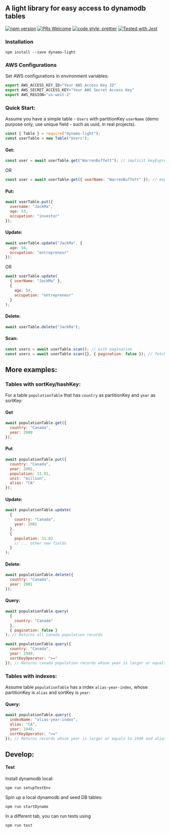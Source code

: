 ## A light library for easy access to dynamodb tables

<a href="https://www.npmjs.com/package/dynamo-light"><img src="https://img.shields.io/npm/v/dynamo-light.svg?style=flat" alt="npm version"></a>
<a href=""><img src="https://img.shields.io/badge/PRs-welcome-brightgreen.svg" alt="PRs Welcome"></a>
<a href="https://github.com/prettier/prettier"><img alt="code style: prettier" src="https://img.shields.io/badge/code_style-prettier-ff69b4.svg"></a>
<a href="https://github.com/facebook/jest"><img src="https://img.shields.io/badge/tested_with-jest-99424f.svg" alt="Tested with Jest"></a>

### Installation

```
npm install --save dynamo-light
```

### AWS Configurations

Set AWS configurations in environment variables:

```javascript
export AWS_ACCESS_KEY_ID="Your AWS Access Key ID"
export AWS_SECRET_ACCESS_KEY="Your AWS Secret Access Key"
export AWS_REGION="us-west-2"
```

### Quick Start:

Assume you have a simple table - `Users` with partitionKey `userName` (demo purpose only, use unique field - such as uuid, in real projects).

```javascript
const { Table } = require("dynamo-light");
const userTable = new Table("Users");
```

#### Get:

```javascript
const user = await userTable.get("WarrenBuffett"); // implicit keyExpression
```

OR

```javascript
const user = await userTable.get({ userName: "WarrenBuffett" }); // explicit keyExpression
```

#### Put:

```javascript
await userTable.put({
  username: "JackMa",
  age: 53,
  occupation: "investor"
});
```

#### Update:

```javascript
await userTable.update("JackMa", {
  age: 54,
  occupation: "entrepreneur"
});
```

OR

```javascript
await userTable.update(
  { userName: "JackMa" },
  {
    age: 54,
    occupation: "entrepreneur"
  }
);
```

#### Delete:

```javascript
await userTable.delete("JackMa");
```

#### Scan:

```javascript
const users = await userTable.scan(); // with pagination
const users = await userTable.scan({}, { pagination: false }); // fetch all
```

## More examples:

### Tables with sortKey/hashKey:

For a table `populationTable` that has `country` as partitionKey and `year` as sortKey:

#### Get

```javascript
await populationTable.get({
  country: "Canada",
  year: 2000
});
```

#### Put

```javascript
await populationTable.put({
  country: "Canada",
  year: 2001,
  population: 31.01,
  unit: "million",
  alias: "CA"
});
```

#### Update:

```javascript
await populationTable.update(
  {
    country: "Canada",
    year: 2001
  },
  {
    population: 31.02
    // ... other new fields
  }
);
```

#### Delete:

```javascript
await populationTable.delete({
  country: "Canada",
  year: 2001
});
```

#### Query:

```javascript
await populationTable.query(
  {
    country: "Canada"
  },
  { pagination: false }
); // Returns all canada population records
```

```javascript
await populationTable.query({
  country: "Canada",
  year: 1949,
  sortKeyOperator: ">="
}); // Returns canada population records whose year is larger or equals to 1949
```

### Tables with indexes:

Assume table `populationTable` has a index `alias-year-index`, whose partitionKey is `alias` and sortKey is `year`:

#### Query:

```javascript
await populationTable.query({
  indexName: "alias-year-index",
  alias: "CA",
  year: 1949,
  sortKeyOperator: ">="
}); // Returns records whose year is larger or equals to 1949 and alias is "CA"
```

## Develop:

#### Test

Install dynamodb local:

```
npm run setupTestEnv
```

Spin up a local dynamodb and seed DB tables:

```
npm run startDynamo
```

In a different tab, you can run tests using

```
npm run test
```

<!-- ## More Examples:

Using for tables with sortKeys: -->

<!--
In case you want pagination,

```javascript
let result = await userTable.getAll();
console.log(result.Items); // Users with pagination. If LastEvaluatedKey exist, it means there are more data to get

if (result.LastEvaluatedKey) {
  const result = await userTable.getAll({}, { ExclusiveStartKey: result.LastEvaluatedKey });
  console.log(result.Items); // The next batch of users
}
```

<!--
### Extends Table model:

Example of a complex table model with **global secondary indexes** and **customized methods**:

```javascript
const TableModel = require("dynamo-light");

const UserBalanceHistoricalTable = {
  name: "UserBalanceHistorical",
  hashKey: "usernameSymbol",
  sortKey: "itemDateTime"
};
const UserBalanceIndexUsername = { name: "UsernameIndex", hashKey: "username" };

class UserBalance extends TableModel {
  constructor() {
    super({
      ...UserBalanceTable,
      indexes: [UserBalanceIndexUsername]
    });
  }

  // Define you customized method of the model
  getUserBalancesByUsername(username) {
    return this.query({
      tableName: this.tableName,
      indexName: UserBalanceIndexUsername.name,
      hashKey: UserBalanceIndexUsername.hashKey,
      hashKeyValue: username
    });
  }
}

module.exports = UserBalance;
```

Make use of the UserBalance table, query with variant dynamodb parameters such as Limit and FilterExpression.

```javascript
const UserBalances = require("./UserBalance");

const UserBalancesTable = new UserBalances();

console.error = jest.fn();

describe("Method that will grab queried items from  a given table", () => {
  test("Grab query by indexName", async () => {
    const result = await UserBalancesTable.queryByUsername({ username: "aleung" });
    expect(result).not.toBeNull();
    expect(result.Items).not.toBeNull();
    expect(result.ScannedCount).toBeDefined();
  });

  test("Using options, Limit the amount of items present(small limit)", async () => {
    const result = await UserBalancesTable.queryByUsername({ username: "aleung" }, { Limit: 2 });
    expect(result).not.toBeNull();
    expect(result.Count).toBe(2);
    expect(result.LastEvaluatedKey).toBeDefined();
  });
  test("Using Projection Expression options, only show certain attributes of an item", async () => {
    const result = await UserBalancesTable.queryByUsername(
      { username: "aleung" },
      { ProjectionExpression: "availableBalance, symbol" }
    );
    expect(result).not.toBeNull();
    const attributes = Object.keys(result.Items[0]);
    expect(attributes).toEqual(expect.arrayContaining(["availableBalance", "symbol"]));
    expect(attributes).not.toEqual(expect.arrayContaining(["pendingTransfer", "totalBalance", "depositAddress"]));
  });
  /**
   * FilterExpression still queries over the whole table and filters from there, not more efficient
   */
  test("Grab info using filterExpression", async () => {
    const result = await UserBalancesTable.queryByUsername(
      { username: "aleung" },
      {
        FilterExpression: "availableBalance > :availableBalance",
        ExpressionAttributeValues: { ":availableBalance": 0 }
      }
    );
    console.log(result);
  });
  /**
   * Consistent Read does not work on secondary index
   */
  test("Use consistent read on items", async () => {
    const result = await UserBalancesTable.query({ hashKeyValue: "aleung_BTC" }, { ConsistentRead: true });
    console.log(result);
  });
  test("Empty Items when a username you search for does not exist", async () => {
    expect.assertions(1);
    const data = await UserBalancesTable.queryByUsername({ username: "qleung" });
    expect(data.Items.length).toBe(0);
  });
});
```

### Sparse Index - Remove attributes

Sparse index is a way to design your secondary indexes so that only a small portion of the items will be stored in the index. It is used for performing more efficient query and scans. [More info here](https://docs.aws.amazon.com/amazondynamodb/latest/developerguide/bp-indexes-general-sparse-indexes.html).

When an item doesn't belong to the sparse index anymore, you'll need to remove the attribute that is used as the hashKey/sortKey of an item to take the item out from the index.

To do that, you can simply assign the attribute to `null` in the `update` method, and this library will handle the attribute removal for you.

For example, if we have some `address` items that can be assigned to users, when users signs up, we want to query for an available `address` efficiently, we can design the model as follows

```javascript
class Address extends TableModel {
  constructor() {
    super({
      ...DepositTable,
      indexes: [DepositIndexAvailable] // <-- Sparse Index
    });
  }

  create(item) {
    if (!item.symbol) {
      throw new Error("param symbol is required!");
    }
    return super.create({
      ...item,
      symbolTime: `${item.symbol}_${Date.now()}`,
      status: "available"
    });
  }

  queryOneAvailableAddress(symbol) {
    return super.query(
      {
        indexName: DepositIndexAvailable.name,
        hashKeyValue: "available", // <-- Use the Sparse Index - DepositIndexAvailable
        sortKeyOperator: "begins_with",
        sortKeyValue: symbol
      },
      {
        Limit: 1
      }
    );
  }

  useAddress(address) {
    return super.update({ address }, { status: null }); // <-- remove the element from the Sparse Index
  }
}
```

### Supported dynamodb operators

|          Operators           |
| :--------------------------: |
|              =               |
|              <               |
|              <=              |
|              >               |
|              >=              |
|           between            |
| begins_with (or beginsWith ) |

### Known Issues:

When querying with the options `Select: "COUNT"`, throws an error due to the Items being undefined. This is a rare use case, but one should keep that in mind.

```javascript
const result = await UserBalancesTable.queryByUsername({ username: "aleung" }, { Select: "COUNT" });
```
 -->
